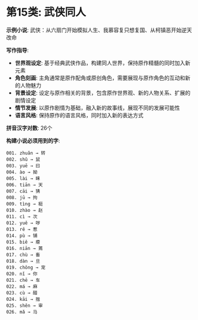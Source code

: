 # 第15类: 武侠同人

**示例小说**: 武侠：从六扇门开始模拟人生、我慕容复只想复国、从柯镇恶开始逆天改命

**写作指导**:
- **世界观设定**: 基于经典武侠作品，构建同人世界，保持原作精髓的同时加入新元素
- **角色刻画**: 主角通常是原作配角或原创角色，需要展现与原作角色的互动和新的人物魅力
- **背景设定**: 设定与原作相关的背景，包含原作世界观、新的人物关系、扩展的剧情设定
- **情节发展**: 以原作剧情为基础，融入新的故事线，展现不同的发展可能性
- **语言风格**: 保持原作的语言风格，同时加入新的表达方式

**拼音汉字对数**: 26个

**构建小说必须用到的字**:
```
001. zhuǎn → 转
002. shǔ → 鼠
003. yuē → 曰
004. ào → 拗
005. lài → 睐
006. tiān → 天
007. cāi → 猜
008. jū → 拘
009. tìng → 梃
010. zhào → 赵
011. cì → 次
012. yuě → 哕
013. rě → 惹
014. pù → 铺
015. biě → 瘪
016. niān → 蔫
017. chù → 畜
018. dàn → 旦
019. chǒng → 宠
020. nǐ → 你
021. chē → 车
022. má → 麻
023. cù → 醋
024. kāi → 揩
025. shěn → 审
026. mǎ → 马
```

